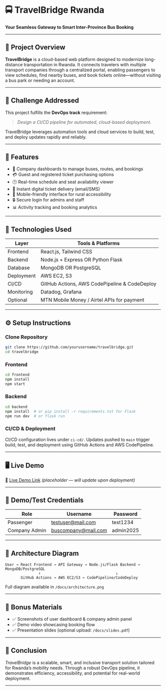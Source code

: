 # 🚍 TravelBridge Rwanda

**Your Seamless Gateway to Smart Inter-Province Bus Booking**

---

## 📘 Project Overview

**TravelBridge** is a cloud-based web platform designed to modernize long-distance transportation in Rwanda. It connects travelers with multiple transport companies through a centralized portal, enabling passengers to view schedules, find nearby buses, and book tickets online—without visiting a bus park or needing an account.

---

## 🎯 Challenge Addressed

This project fulfills the **DevOps track** requirement:  
> *Design a CI/CD pipeline for automated, cloud-based deployment.*

TravelBridge leverages automation tools and cloud services to build, test, and deploy updates rapidly and reliably.

---

## 🚀 Features

- 🚌 Company dashboards to manage buses, routes, and bookings  
- 💳 Guest and registered ticket purchasing options  
- 🕒 Real-time schedule and seat availability viewer  
- 🧾 Instant digital ticket delivery (email/SMS)  
- 📱 Mobile-friendly interface for rural accessibility  
- 🔒 Secure login for admins and staff  
- 📊 Activity tracking and booking analytics  

---

## 🧰 Technologies Used

| Layer         | Tools & Platforms            |
|--------------|------------------------------|
| Frontend     | React.js, Tailwind CSS        |
| Backend      | Node.js + Express OR Python Flask |
| Database     | MongoDB OR PostgreSQL         |
| Deployment   | AWS EC2, S3                   |
| CI/CD        | GitHub Actions, AWS CodePipeline & CodeDeploy |
| Monitoring   | Datadog, Grafana              |
| Optional     | MTN Mobile Money / Airtel APIs for payment |

---

## ⚙️ Setup Instructions

### Clone Repository
```bash
git clone https://github.com/yourusername/travelbridge.git
cd travelbridge
```

### Frontend
```bash
cd frontend
npm install
npm start
```

### Backend
```bash
cd backend
npm install  # or pip install -r requirements.txt for Flask
npm run dev  # or flask run
```

### CI/CD & Deployment
CI/CD configuration lives under `ci-cd/`. Updates pushed to `main` trigger build, test, and deployment using GitHub Actions and AWS CodePipeline.

---

## 🖥️ Live Demo

🔗 [Live Demo Link](https://travelbridge.rw/) *(placeholder — will update upon deployment)*

---

## 👤 Demo/Test Credentials

| Role        | Username        | Password     |
|-------------|------------------|--------------|
| Passenger   | testuser@mail.com | test1234     |
| Company Admin | buscompany@mail.com | admin2025  |

---

## 🧭 Architecture Diagram

```plaintext
User → React Frontend → API Gateway → Node.js/Flask Backend → MongoDB/PostgreSQL
               ↑                                  ↓
       GitHub Actions → AWS EC2/S3 ← CodePipeline/CodeDeploy
```

Full diagram available in `/docs/architecture.png`

---

## 📎 Bonus Materials

- ✅ Screenshots of user dashboard & company admin panel  
- ✅ Demo video showcasing booking flow  
- ✅ Presentation slides (optional upload: `/docs/slides.pdf`)

---

## 🏁 Conclusion

*TravelBridge* is a scalable, smart, and inclusive transport solution tailored for Rwanda’s mobility needs. Through a robust DevOps pipeline, it demonstrates efficiency, accessibility, and potential for real-world deployment.

---

```
